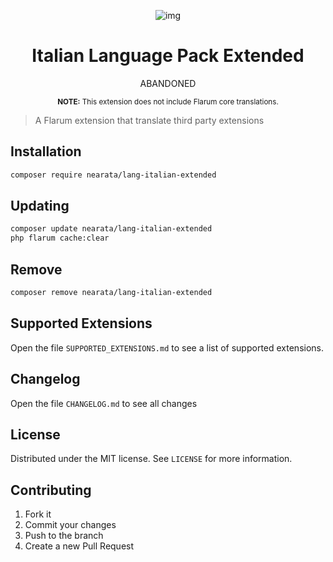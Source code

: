 <div align="center">

![img](https://twemoji.maxcdn.com/v/12.1.5/72x72/1f1ee-1f1f9.png)

# Italian Language Pack Extended

ABANDONED

<sup>**NOTE:** This extension does not include Flarum core translations.</sup>

</div>

> A Flarum extension that translate third party extensions

## Installation

```bash
composer require nearata/lang-italian-extended
```

## Updating

```bash
composer update nearata/lang-italian-extended
php flarum cache:clear
```

## Remove

```bash
composer remove nearata/lang-italian-extended
```

## Supported Extensions

Open the file `SUPPORTED_EXTENSIONS.md` to see a list of supported extensions.

## Changelog

Open the file `CHANGELOG.md` to see all changes

## License

Distributed under the MIT license. See `LICENSE` for more information.

## Contributing

1. Fork it
2. Commit your changes
3. Push to the branch
4. Create a new Pull Request

